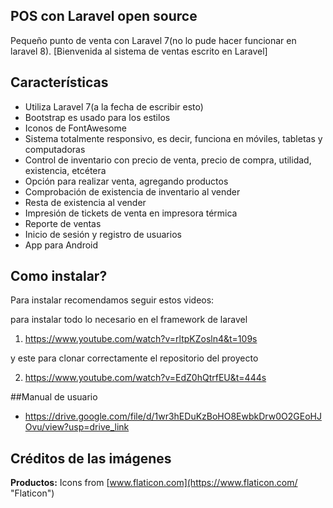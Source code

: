 ## POS con Laravel open source
Pequeño punto de venta con Laravel 7(no lo pude hacer funcionar en laravel 8).
[Bienvenida al sistema de ventas escrito en Laravel]
## Características

-   Utiliza Laravel 7(a la fecha de escribir esto)
-   Bootstrap es usado para los estilos
-   Iconos de FontAwesome
-   Sistema totalmente responsivo, es decir, funciona en móviles, tabletas y computadoras
-   Control de inventario con precio de venta, precio de compra, utilidad, existencia, etcétera
-   Opción para realizar venta, agregando productos
-   Comprobación de existencia de inventario al vender
-   Resta de existencia al vender
-   Impresión de tickets de venta en impresora térmica
-   Reporte de ventas
-   Inicio de sesión y registro de usuarios
-   App para Android
## Como instalar?

Para instalar recomendamos seguir estos videos:

para instalar todo lo necesario en el framework de laravel
1) https://www.youtube.com/watch?v=rltpKZosln4&t=109s

y este para clonar correctamente el repositorio del proyecto

2) https://www.youtube.com/watch?v=EdZ0hQtrfEU&t=444s


##Manual de usuario
-  https://drive.google.com/file/d/1wr3hEDuKzBoHO8EwbkDrw0O2GEoHJOvu/view?usp=drive_link

## Créditos de las imágenes

  

**Productos:** Icons from [www.flaticon.com](https://www.flaticon.com/  "Flaticon")
